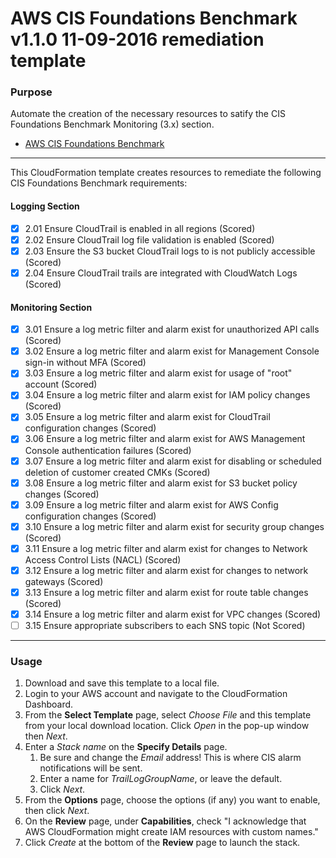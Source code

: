 # AWS CIS Foundations Benchmark v1.1.0 11-09-2016 remediation template

### Purpose

Automate the creation of the necessary resources to satify the CIS Foundations Benchmark Monitoring (3.x) section.

* [AWS CIS Foundations Benchmark](https://d0.awsstatic.com/whitepapers/compliance/AWS_CIS_Foundations_Benchmark.pdf)

---

This CloudFormation template creates resources to remediate the following CIS Foundations Benchmark requirements:

#### Logging Section

- [x] 2.01 Ensure CloudTrail is enabled in all regions (Scored)
- [x] 2.02 Ensure CloudTrail log file validation is enabled (Scored)
- [x] 2.03 Ensure the S3 bucket CloudTrail logs to is not publicly accessible (Scored)
- [x] 2.04 Ensure CloudTrail trails are integrated with CloudWatch Logs (Scored)

#### Monitoring Section

- [x] 3.01 Ensure a log metric filter and alarm exist for unauthorized API calls (Scored)
- [x] 3.02 Ensure a log metric filter and alarm exist for Management Console sign-in without MFA (Scored)
- [x] 3.03 Ensure a log metric filter and alarm exist for usage of "root" account (Scored)
- [x] 3.04 Ensure a log metric filter and alarm exist for IAM policy changes (Scored)
- [x] 3.05 Ensure a log metric filter and alarm exist for CloudTrail configuration changes (Scored)
- [x] 3.06 Ensure a log metric filter and alarm exist for AWS Management Console authentication failures (Scored)
- [x] 3.07 Ensure a log metric filter and alarm exist for disabling or scheduled deletion of customer created CMKs (Scored)
- [x] 3.08 Ensure a log metric filter and alarm exist for S3 bucket policy changes (Scored)
- [x] 3.09 Ensure a log metric filter and alarm exist for AWS Config configuration changes (Scored)
- [x] 3.10 Ensure a log metric filter and alarm exist for security group changes (Scored)
- [x] 3.11 Ensure a log metric filter and alarm exist for changes to Network Access Control Lists (NACL) (Scored)
- [x] 3.12 Ensure a log metric filter and alarm exist for changes to network gateways (Scored)
- [x] 3.13 Ensure a log metric filter and alarm exist for route table changes (Scored)
- [x] 3.14 Ensure a log metric filter and alarm exist for VPC changes (Scored)
- [ ] 3.15 Ensure appropriate subscribers to each SNS topic (Not Scored)

---

### Usage

1. Download and save this template to a local file.
2. Login to your AWS account and navigate to the CloudFormation Dashboard.
3. From the **Select Template** page, select *Choose File* and this template from your local download location. Click *Open* in the pop-up window then *Next*.
4. Enter a *Stack name* on the **Specify Details** page.
   1. Be sure and change the *Email* address! This is where CIS alarm notifications will be sent.
   2. Enter a name for *TrailLogGroupName*, or leave the default.
   3. Click *Next*.
5. From the **Options** page, choose the options (if any) you want to enable, then click *Next*.
6. On the **Review** page, under **Capabilities**, check "I acknowledge that AWS CloudFormation might create IAM resources with custom names."
7. Click *Create* at the bottom of the **Review** page to launch the stack.

